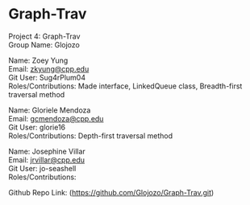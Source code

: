 # Graph-Trav
Project 4: Graph-Trav  
Group Name: Glojozo  

Name: Zoey Yung  
Email: zkyung@cpp.edu  
Git User: Sug4rPlum04  
Roles/Contributions: Made interface, LinkedQueue class, Breadth-first traversal method

Name: Gloriele Mendoza  
Email: gcmendoza@cpp.edu  
Git User: glorie16  
Roles/Contributions: Depth-first traversal method  

Name: Josephine Villar  
Email: jrvillar@cpp.edu  
Git User: jo-seashell  
Roles/Contributions:  

Github Repo Link: (https://github.com/Glojozo/Graph-Trav.git)
